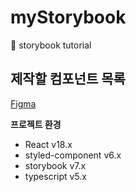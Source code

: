 # myStorybook
🎨 storybook tutorial

## 제작할 컴포넌트 목록
[Figma](https://www.figma.com/file/KFJAWQFwyzXkpn0nB9C8X2/components?type=design&node-id=0-1&mode=design&t=QsVF0pMPwnLsrnsw-0)

**프로젝트 환경**
- React v18.x
- styled-component v6.x
- storybook v7.x
- typescript v5.x
